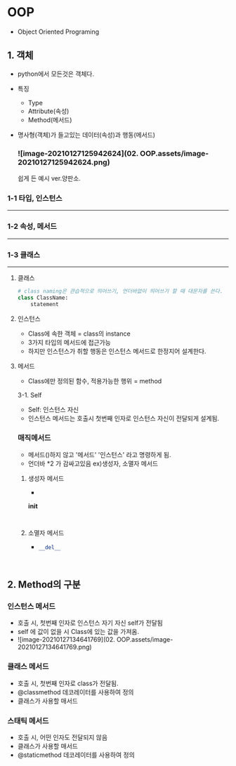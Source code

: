 # OOP 

- Object Oriented Programing



## 1. 객체

- python에서 모든것은 객체다.

- 특징

  - Type
  - Attribute(속성)
  - Method(메서드)

- 명사형(객체)가 들고있는 데이터(속성)과 행동(메서드)

  ### ![image-20210127125942624](02. OOP.assets/image-20210127125942624.png)

  쉽게 든 예시 ver.양판소.

### 1-1 타입, 인스턴스

---



### 1-2 속성, 메서드

---



### 1-3 클래스

---

1. 클래스

   ```python
   # class naming은 관습적으로 띄어쓰기, 언더바없이 띄어쓰기 할 때 대문자를 쓴다.
   class ClassName:  
       statement
   ```

2. 인스턴스

   - Class에 속한 객체 = class의 instance
   - 3가지 타입의 메서드에 접근가능
   - 하지만 인스턴스가 취할 행동은 인스턴스 메서드로 한정지어 설계한다.

3. 메서드

   - Class에만 정의된 함수, 적용가능한 행위 = method

   3-1. Self

   - Self: 인스턴스 자신
   - 인스턴스 메서드는 호출시 첫번째 인자로 인스턴스 자신이 전달되게 설계됨.

   ### 매직메서드

   - 메서드()하지 않고 '메서드' '인스턴스' 라고 명령하게 됨.
   - 언더바 *2 가 감싸고있음 ex)생성자, 소멸자 메서드

   1. 생성자 메서드
      - ```python 
       __init__
       ```
   
   
   2. 소멸자 메서드
      
      - ``` python
        __del__
        ```
   
   ​     



## 2. Method의 구분

### 인스턴스 메서드

- 호출 시, 첫번째 인자로 인스턴스 자기 자신 self가 전달됨
- self 에 값이 없을 시 Class에 있는 값을 가져옴.
- ![image-20210127134641769](02. OOP.assets/image-20210127134641769.png)

### 클래스 메서드

- 호출 시, 첫번째 인자로 class가 전달됨.
- @classmethod 데코레이터를 사용하여 정의
- 클래스가 사용할 매서드

### 스태틱 메서드

- 호출 시, 어떤 인자도 전달되지 않음
- 클래스가 사용할 매서드
- @staticmethod 데코레이터를 사용하여 정의


